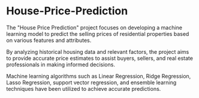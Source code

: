 # House-Price-Prediction

The "House Price Prediction" project focuses on developing a machine learning model to predict the selling prices of residential properties based on various features and attributes.

By analyzing historical housing data and relevant factors, the project aims to provide accurate price estimates to assist buyers, sellers, and real estate professionals in making 
informed decisions.
    
Machine learning algorithms such as Linear Regression, Ridge Regression, Lasso Regression, support vector regression, and ensemble learning techniques have been utilized to achieve accurate predictions.

